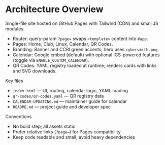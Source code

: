 # Architecture Overview

Single-file site hosted on GitHub Pages with Tailwind (CDN) and small JS modules.

- Router: query-param `?page=` swaps `<template>` content into `#app`.
- Pages: Home, Club, Linux, Calendar, QR Codes.
- Branding: Banner and CCRI green accents; hero uses `cybersmith.png`.
- Calendar: Google embed (default) with optional ICS-powered features (toggle via `ENABLE_CUSTOM_CALENDAR`).
- QR Codes: YAML registry loaded at runtime; renders cards with links and SVG downloads.

Key files
- `index.html` — UI, routing, calendar logic, YAML loading
- `qr-codes/qr-codes.yaml` — QR registry data
- `CALENDAR-UPDATING.md` — maintainer guide for calendar
- `README.md` — project guide and developer spec

Conventions
- No build step; all assets static
- Prefer relative links (`?page=`) for Pages compatibility
- Keep code readable and small; avoid heavy dependencies
